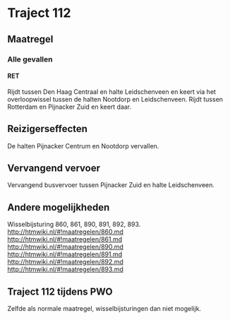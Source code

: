 # Traject 112
## Maatregel
### Alle gevallen

#### RET
Rijdt tussen Den Haag Centraal en halte Leidschenveen en keert via het overloopwissel tussen de halten Nootdorp en Leidschenveen.
Rijdt tussen Rotterdam en Pijnacker Zuid en keert daar.

## Reizigerseffecten
De halten Pijnacker Centrum en Nootdorp vervallen.

## Vervangend vervoer
Vervangend busvervoer tussen Pijnacker Zuid en halte Leidschenveen.

## Andere mogelijkheden
Wisselbijsturing 860, 861, 890, 891, 892, 893.
http://htmwiki.nl/#!maatregelen/860.md
http://htmwiki.nl/#!maatregelen/861.md
http://htmwiki.nl/#!maatregelen/890.md
http://htmwiki.nl/#!maatregelen/891.md
http://htmwiki.nl/#!maatregelen/892.md
http://htmwiki.nl/#!maatregelen/893.md

## Traject 112 tijdens PWO
Zelfde als normale maatregel, wisselbijsturingen dan niet mogelijk.

